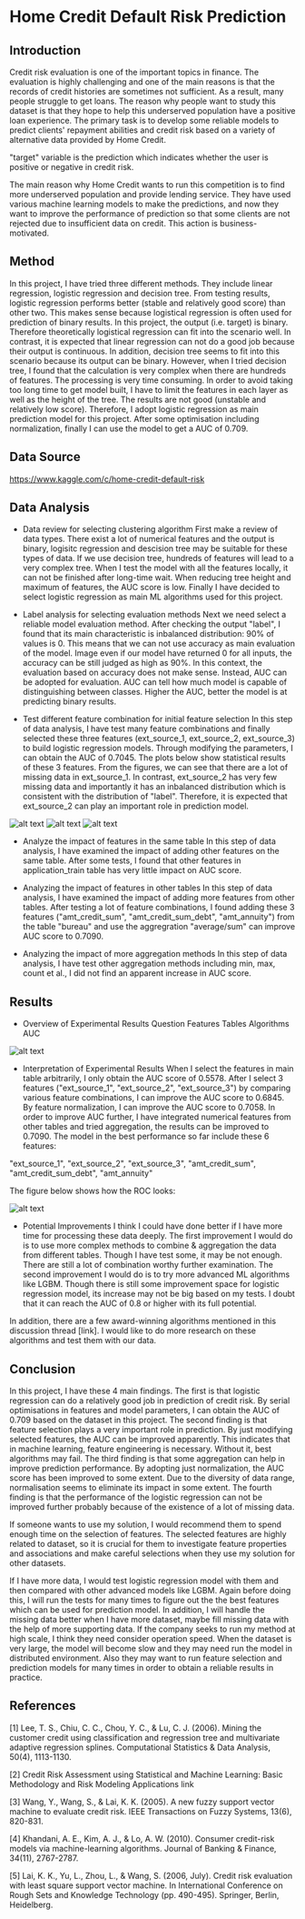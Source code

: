 # Home Credit Default Risk Prediction

## Introduction
Credit risk evaluation is one of the important topics in finance. The evaluation is highly challenging and one of the main reasons is that the records of credit histories are sometimes not sufficient. As a result, many people struggle to get loans. The reason why people want to study this dataset is that they hope to help this underserved population have a positive loan experience. The primary task is to develop some reliable models to predict clients' repayment abilities and credit risk based on a variety of alternative data provided by Home Credit.

"target" variable is the prediction which indicates whether the user is positive or negative in credit risk.

The main reason why Home Credit wants to run this competition is to find more underserved population and provide lending service. They have used various machine learning models to make the predictions, and now they want to improve the performance of prediction so that some clients are not rejected due to insufficient data on credit. This action is business-motivated.

## Method
In this project, I have tried three different methods. They include linear regression, logistic regression and decision tree. From testing results, logistic regression performs better (stable and relatively good score) than other two. This makes sense because logistical regression is often used for prediction of binary results. In this project, the output (i.e. target) is binary. Therefore theoretically logistical regression can fit into the scenario well. In contrast, it is expected that linear regression can not do a good job because their output is continuous. In addition, decision tree seems to fit into this scenario because its output can be binary. However, when I tried decision tree, I found that the calculation is very complex when there are hundreds of features. The processing is very time consuming. In order to avoid taking too long time to get model built, I have to limit the features in each layer as well as the height of the tree. The results are not good (unstable and relatively low score). Therefore, I adopt logistic regression as main prediction model for this project. After some optimisation including normalization, finally I can use the model to get a AUC of 0.709.

## Data Source
https://www.kaggle.com/c/home-credit-default-risk

## Data Analysis
* Data review for selecting clustering algorithm
First make a review of data types. There exist a lot of numerical features and the output is binary, logisitc regression and descision tree may be suitable for these types of data. If we use decision tree, hundreds of features will lead to a very complex tree. When I test the model with all the features locally, it can not be finished after long-time wait. When reducing tree height and maximum of features, the AUC score is low. Finally I have decided to select logistic regression as main ML algorithms used for this project.

* Label analysis for selecting evaluation methods
Next we need select a reliable model evaluation method. After checking the output "label", I found that its main characteristic is inbalanced distribution: 90% of values is 0. This means that we can not use accuracy as main evaluation of the model. Image even if our model have returned 0 for all inputs, the accuracy can be still judged as high as 90%. In this context, the evaluation based on accuracy does not make sense. Instead, AUC can be adopted for evaluation. AUC can tell how much model is capable of distinguishing between classes. Higher the AUC, better the model is at predicting binary results.

* Test different feature combination for initial feature selection
In this step of data analysis, I have test many feature combinations and finally selected these three features (ext_source_1, ext_source_2, ext_source_3) to build logistic regression models. Through modifying the parameters, I can obtain the AUC of 0.7045. The plots below show statistical results of these 3 features. From the figures, we can see that there are a lot of missing data in ext_source_1. In contrast, ext_source_2 has very few missing data and importantly it has an inbalanced distribution which is consistent with the distribution of "label". Therefore, it is expected that ext_source_2 can play an important role in prediction model.

![alt text](histogram_1.png)
![alt text](histogram_2.png)
![alt text](histogram_3.png)

* Analyze the impact of features in the same table
In this step of data analysis, I have examined the impact of adding other features on the same table. After some tests, I found that other features in application_train table has very little impact on AUC score.

* Analyzing the impact of features in other tables
In this step of data analysis, I have examined the impact of adding more features from other tables. After testing a lot of feature combinations, I found adding these 3 features ("amt_credit_sum", "amt_credit_sum_debt", "amt_annuity") from the table "bureau" and use the aggregration "average/sum" can improve AUC score to 0.7090.

* Analyzing the impact of more aggregation methods
In this step of data analysis, I have test other aggregation methods including min, max, count et al., I did not find an apparent increase in AUC score.

## Results

* Overview of Experimental Results
Question	Features	Tables	Algorithms	AUC

![alt text](results.png)

* Interpretation of Experimental Results
When I select the features in main table arbitrarily, I only obtain the AUC score of 0.5578. After I select 3 features ("ext_source_1", "ext_source_2", "ext_source_3") by comparing various feature combinations, I can improve the AUC score to 0.6845. By feature normalization, I can improve the AUC score to 0.7058. In order to improve AUC further, I have integrated numerical features from other tables and tried aggregation, the results can be improved to 0.7090. The model in the best performance so far include these 6 features:

"ext_source_1", "ext_source_2", "ext_source_3", "amt_credit_sum", "amt_credit_sum_debt", "amt_annuity"

The figure below shows how the ROC looks:

![alt text](image.png)

* Potential Improvements
I think I could have done better if I have more time for processing these data deeply. The first improvement I would do is to use more complex methods to combine & aggregation the data from different tables. Though I have test some, it may be not enough. There are still a lot of combination worthy further examination. The second improvement I would do is to try more advanced ML algorithms like LGBM. Though there is still some improvement space for logistic regression model, its increase may not be big based on my tests. I doubt that it can reach the AUC of 0.8 or higher with its full potential.

In addition, there are a few award-winning algorithms mentioned in this discussion thread [link]. I would like to do more research on these algorithms and test them with our data.

## Conclusion

In this project, I have these 4 main findings. The first is that logistic regression can do a relatively good job in prediction of credit risk. By serial optimisations in features and model parameters, I can obtain the AUC of 0.709 based on the dataset in this project. The second finding is that feature selection plays a very important role in prediction. By just modifying selected features, the AUC can be improved apparently. This indicates that in machine learning, feature engineering is necessary. Without it, best algorithms may fail. The third finding is that some aggregation can help in improve prediction performance. By adopting just normalization, the AUC score has been improved to some extent. Due to the diversity of data range, normalisation seems to eliminate its impact in some extent. The fourth finding is that the performance of the logistic regression can not be improved further probably because of the existence of a lot of missing data.

If someone wants to use my solution, I would recommend them to spend enough time on the selection of features. The selected features are highly related to dataset, so it is crucial for them to investigate feature properties and associations and make careful selections when they use my solution for other datasets.

If I have more data, I would test logistic regression model with them and then compared with other advanced models like LGBM. Again before doing this, I will run the tests for many times to figure out the the best features which can be used for prediction model. In addition, I will handle the missing data better when I have more dataset, maybe fill missing data with the help of more supporting data. If the company seeks to run my method at high scale, I think they need consider operation speed. When the dataset is very large, the model will become slow and they may need run the model in distributed environment. Also they may want to run feature selection and prediction models for many times in order to obtain a reliable results in practice.

## References

[1] Lee, T. S., Chiu, C. C., Chou, Y. C., & Lu, C. J. (2006). Mining the customer credit using classification and regression tree and multivariate adaptive regression splines. Computational Statistics & Data Analysis, 50(4), 1113-1130.

[2] Credit Risk Assessment using Statistical and Machine Learning: Basic Methodology and Risk Modeling Applications link

[3] Wang, Y., Wang, S., & Lai, K. K. (2005). A new fuzzy support vector machine to evaluate credit risk. IEEE Transactions on Fuzzy Systems, 13(6), 820-831.

[4] Khandani, A. E., Kim, A. J., & Lo, A. W. (2010). Consumer credit-risk models via machine-learning algorithms. Journal of Banking & Finance, 34(11), 2767-2787.

[5] Lai, K. K., Yu, L., Zhou, L., & Wang, S. (2006, July). Credit risk evaluation with least square support vector machine. In International Conference on Rough Sets and Knowledge Technology (pp. 490-495). Springer, Berlin, Heidelberg.

